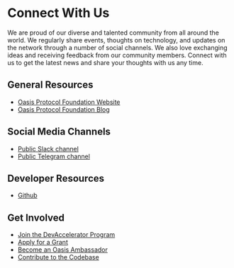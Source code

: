 # Connect With Us

We are proud of our diverse and talented community from all around the world.
We regularly share events, thoughts on technology, and updates on the network
through a number of social channels. We also love exchanging ideas and receiving
feedback from our community members. Connect with us to get the latest news and
share your thoughts with us any time.

## General Resources

* [Oasis Protocol Foundation Website][website]
* [Oasis Protocol Foundation Blog][blog]

## Social Media Channels

* [Public Slack channel][slack]
* [Public Telegram channel][telegram]

## Developer Resources

* [Github][github]

## Get Involved

* [Join the DevAccelerator Program][devacc]
* [Apply for a Grant][grant]
* [Become an Oasis Ambassador][ambassador]
* [Contribute to the Codebase][codebase]

[slack]: https://join.slack.com/t/oasiscommunity/shared_invite/enQtNjQ5MTA3NTgyOTkzLWIxNTg1ZWZmOTIwNmQ2MTg1YmU0MzgyMzk3OWM2ZWQ4NTQ0ZDJkNTBmMTdlM2JhODllYjg5YmJkODc2NzgwNTg
[website]: https://oasisprotocol.org
[blog]: https://medium.com/oasis-protocol-project
[telegram]: https://t.me/oasisprotocolcommunity
[github]: https://github.com/oasisprotocol/oasis-core/blob/master/docs/index.md
[devacc]: https://oasisprotocol.org/devaccelerator
[grant]: https://oasisprotocol.org/en/grants
[ambassador]: https://oasisprotocol.org/ambassadors
[codebase]: https://github.com/oasisprotocol
